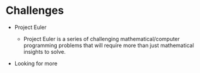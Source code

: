 # Challenges

- Project Euler

    - Project Euler is a series of challenging mathematical/computer programming problems 
    that will require more than just mathematical insights to solve.
- Looking for more
